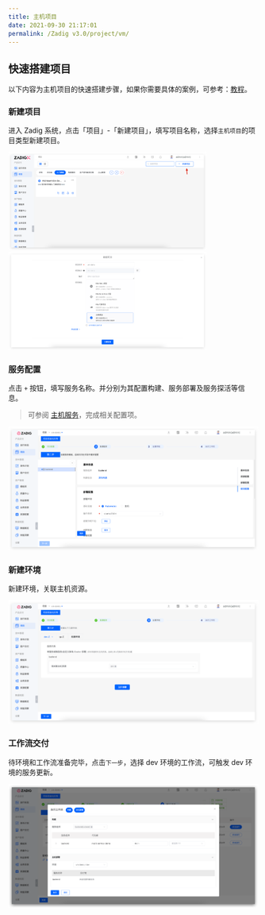 ```yaml
---
title: 主机项目
date: 2021-09-30 21:17:01
permalink: /Zadig v3.0/project/vm/
---
```


## 快速搭建项目

以下内容为主机项目的快速搭建步骤，如果你需要具体的案例，可参考：[教程](https://www.koderover.com/tutorials-detail/codelabs/cloudhost/index.html?index=..%2F..index#0)。

### 新建项目

进入 Zadig 系统，点击「项目」-「新建项目」，填写项目名称，选择`主机项目`的项目类型新建项目。

<img src="../../../_images/create_project_entrance.png" width="400">
<img src="../../../_images/vm_onboarding_1.png" width="400">

### 服务配置
点击 `+` 按钮，填写服务名称。并分别为其配置构建、服务部署及服务探活等信息。

> 可参阅 [主机服务](/cn/Zadig%20v3.0/project/service/vm/)，完成相关配置项。

![服务配置](../../../_images/vm_onboarding_add_service_220.png)

### 新建环境

新建环境，关联主机资源。

![加入环境](../../../_images/vm_onboarding_3_220.png)

### 工作流交付

待环境和工作流准备完毕，点击`下一步`，选择 dev 环境的工作流，可触发 dev 环境的服务更新。

![工作流交付](../../../_images/vm_onboarding_4_220.png)
